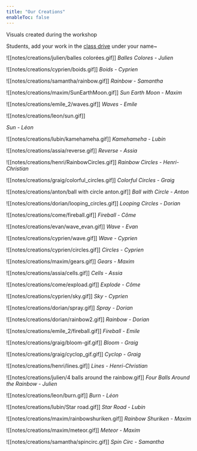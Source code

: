 ```yaml
---
title: "Our Creations"
enableToc: false
---
```


Visuals created during the workshop

Students, add your work in the [class drive](https://drive.google.com/drive/folders/1lZMSExjUpqmco1CJb0JOoFzhGJgZwcCYnJ5wSRWUHmN6FDYuxC5zqefmRokVLnYcrVsIZWPK?usp=sharing) under your name~

![[notes/creations/julien/balles colorées.gif]] 
*Balles Colores - Julien*

![[notes/creations/cyprien/boids.gif]]
*Boids - Cyprien* 

![[notes/creations/samantha/rainbow.gif]]
*Rainbow - Samantha*

![[notes/creations/maxim/SunEarthMoon.gif]]
*Sun Earth Moon - Maxim*

![[notes/creations/emile_2/waves.gif]]
*Waves - Emile*

![[notes/creations/leon/sun.gif]]

*Sun - Léon*

![[notes/creations/lubin/kamehameha.gif]]
*Kamehameha - Lubin*

![[notes/creations/assia/reverse.gif]]
*Reverse - Assia*

![[notes/creations/henri/RainbowCircles.gif]]
*Rainbow Circles - Henri-Christian*

![[notes/creations/graig/colorful_circles.gif]]
*Colorful Circles - Graig*

![[notes/creations/anton/ball with circle anton.gif]]
*Ball with Circle - Anton*

![[notes/creations/dorian/looping_circles.gif]]
*Looping Circles - Dorian*

![[notes/creations/come/fireball.gif]]
*Fireball - Côme*

![[notes/creations/evan/wave_evan.gif]]
*Wave - Evan*

![[notes/creations/cyprien/wave.gif]]
*Wave - Cyprien*

![[notes/creations/cyprien/circles.gif]]
*Circles - Cyprien*

![[notes/creations/maxim/gears.gif]]
*Gears - Maxim*

![[notes/creations/assia/cells.gif]]
*Cells - Assia*

![[notes/creations/come/expload.gif]]
*Explode - Côme*

![[notes/creations/cyprien/sky.gif]]
*Sky - Cyprien*

![[notes/creations/dorian/spray.gif]]
*Spray - Dorian*

![[notes/creations/dorian/rainbow2.gif]]
*Rainbow - Dorian*

![[notes/creations/emile_2/fireball.gif]]
*Fireball - Emile*

![[notes/creations/graig/bloom-gif.gif]]
*Bloom - Graig*

![[notes/creations/graig/cyclop_gif.gif]]
*Cyclop - Graig*

![[notes/creations/henri/lines.gif]]
*Lines - Henri-Christian*

![[notes/creations/julien/4 balls around the rainbow.gif]]
*Four Balls Around the Rainbow - Julien*

![[notes/creations/leon/burn.gif]]
*Burn - Léon*

![[notes/creations/lubin/Star road.gif]]
*Star Road - Lubin*

![[notes/creations/maxim/rainbowshuriken.gif]]
*Rainbow Shuriken - Maxim*

![[notes/creations/maxim/meteor.gif]]
*Meteor - Maxim*

![[notes/creations/samantha/spincirc.gif]]
*Spin Circ - Samantha*